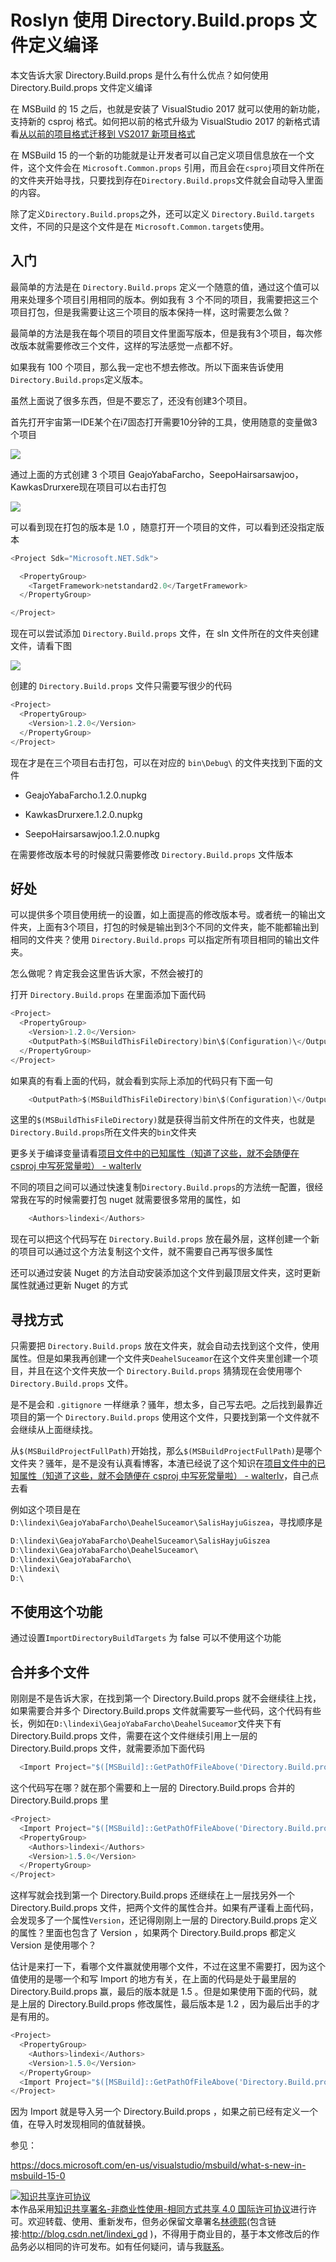 # Roslyn 使用 Directory.Build.props 文件定义编译

本文告诉大家 Directory.Build.props 是什么有什么优点？如何使用 Directory.Build.props 文件定义编译

<!--more-->
<!-- CreateTime:2020/3/5 9:26:16 -->

<!-- csdn -->
<!-- 标签：Roslyn,MSBuild,编译器 -->

在 MSBuild 的 15 之后，也就是安装了 VisualStudio 2017 就可以使用的新功能，支持新的 csproj 格式。如何把以前的格式升级为 VisualStudio 2017 的新格式请看[从以前的项目格式迁移到 VS2017 新项目格式](https://blog.lindexi.com/post/%E4%BB%8E%E4%BB%A5%E5%89%8D%E7%9A%84%E9%A1%B9%E7%9B%AE%E6%A0%BC%E5%BC%8F%E8%BF%81%E7%A7%BB%E5%88%B0-VS2017-%E6%96%B0%E9%A1%B9%E7%9B%AE%E6%A0%BC%E5%BC%8F.html )

在 MSBuild 15 的一个新的功能就是让开发者可以自己定义项目信息放在一个文件，这个文件会在 `Microsoft.Common.props` 引用，而且会在`csproj`项目文件所在的文件夹开始寻找，只要找到存在`Directory.Build.props`文件就会自动导入里面的内容。

除了定义`Directory.Build.props`之外，还可以定义 `Directory.Build.targets` 文件，不同的只是这个文件是在 `Microsoft.Common.targets`使用。

## 入门

最简单的方法是在 `Directory.Build.props` 定义一个随意的值，通过这个值可以用来处理多个项目引用相同的版本。例如我有 3 个不同的项目，我需要把这三个项目打包，但是我需要让这三个项目的版本保持一样，这时需要怎么做？

最简单的方法是我在每个项目的项目文件里面写版本，但是我有3个项目，每次修改版本就需要修改三个文件，这样的写法感觉一点都不好。

如果我有 100 个项目，那么我一定也不想去修改。所以下面来告诉使用`Directory.Build.props`定义版本。

虽然上面说了很多东西，但是不要忘了，还没有创建3个项目。

首先打开宇宙第一IDE某个在i7固态打开需要10分钟的工具，使用随意的变量做3个项目

![](http://image.acmx.xyz/lindexi%2F20187181240279015.jpg)

<!-- ![](image/Roslyn 使用 Directory.Build.props 文件定义编译/Roslyn 使用 Directory.Build.props 文件定义编译0.png) -->


通过上面的方式创建 3 个项目 GeajoYabaFarcho，SeepoHairsarsawjoo，KawkasDrurxere现在项目可以右击打包

![](http://image.acmx.xyz/lindexi%2F20187181242241337.jpg)

<!-- ![](image/Roslyn 使用 Directory.Build.props 文件定义编译/Roslyn 使用 Directory.Build.props 文件定义编译1.png) -->

可以看到现在打包的版本是 1.0 ，随意打开一个项目的文件，可以看到还没指定版本

```csharp
<Project Sdk="Microsoft.NET.Sdk">

  <PropertyGroup>
    <TargetFramework>netstandard2.0</TargetFramework>
  </PropertyGroup>

</Project>
```

现在可以尝试添加 `Directory.Build.props` 文件，在 sln 文件所在的文件夹创建文件，请看下图

![](http://image.acmx.xyz/lindexi%2F2018718124461257.jpg)

<!-- ![](image/Roslyn 使用 Directory.Build.props 文件定义编译/Roslyn 使用 Directory.Build.props 文件定义编译2.png) -->

创建的 `Directory.Build.props` 文件只需要写很少的代码

```csharp
<Project>
  <PropertyGroup>
    <Version>1.2.0</Version>
  </PropertyGroup>
</Project>
```

现在才是在三个项目右击打包，可以在对应的 `bin\Debug\` 的文件夹找到下面的文件

- GeajoYabaFarcho.1.2.0.nupkg

- KawkasDrurxere.1.2.0.nupkg

- SeepoHairsarsawjoo.1.2.0.nupkg

在需要修改版本号的时候就只需要修改	`Directory.Build.props` 文件版本

## 好处

可以提供多个项目使用统一的设置，如上面提高的修改版本号。或者统一的输出文件夹，上面有3个项目，打包的时候是输出到3个不同的文件夹，能不能都输出到相同的文件夹？使用 `Directory.Build.props` 可以指定所有项目相同的输出文件夹。

怎么做呢？肯定我会这里告诉大家，不然会被打的

打开  `Directory.Build.props` 在里面添加下面代码

```csharp
<Project>
  <PropertyGroup>
    <Version>1.2.0</Version>
    <OutputPath>$(MSBuildThisFileDirectory)bin\$(Configuration)\</OutputPath>
  </PropertyGroup>
</Project>
```

如果真的有看上面的代码，就会看到实际上添加的代码只有下面一句

```csharp
    <OutputPath>$(MSBuildThisFileDirectory)bin\$(Configuration)\</OutputPath>

```

这里的`$(MSBuildThisFileDirectory)`就是获得当前文件所在的文件夹，也就是`Directory.Build.props`所在文件夹的`bin`文件夹

更多关于编译变量请看[项目文件中的已知属性（知道了这些，就不会随便在 csproj 中写死常量啦） - walterlv](https://walterlv.github.io/post/known-properties-in-csproj.html )

不同的项目之间可以通过快速复制`Directory.Build.props`的方法统一配置，很经常我在写的时候需要打包 nuget 就需要很多常用的属性，如

```csharp
    <Authors>lindexi</Authors>
```

现在可以把这个代码写在 `Directory.Build.props` 放在最外层，这样创建一个新的项目可以通过这个方法复制这个文件，就不需要自己再写很多属性

还可以通过安装 Nuget 的方法自动安装添加这个文件到最顶层文件夹，这时更新属性就通过更新 Nuget 的方式

## 寻找方式

只需要把 `Directory.Build.props` 放在文件夹，就会自动去找到这个文件，使用属性。但是如果我再创建一个文件夹`DeahelSuceamor`在这个文件夹里创建一个项目，并且在这个文件夹放一个 `Directory.Build.props` 猜猜现在会使用哪个 `Directory.Build.props` 文件。

是不是会和 `.gitignore` 一样继承？骚年，想太多，自己写去吧。之后找到最靠近项目的第一个 `Directory.Build.props` 使用这个文件，只要找到第一个文件就不会继续从上面继续找。

从`$(MSBuildProjectFullPath)`开始找，那么`$(MSBuildProjectFullPath)`是哪个文件夹？骚年，是不是没有认真看博客，本渣已经说了这个知识在[项目文件中的已知属性（知道了这些，就不会随便在 csproj 中写死常量啦） - walterlv](https://walterlv.github.io/post/known-properties-in-csproj.html )，自己点去看

例如这个项目是在`D:\lindexi\GeajoYabaFarcho\DeahelSuceamor\SalisHayjuGiszea`，寻找顺序是

```csharp
D:\lindexi\GeajoYabaFarcho\DeahelSuceamor\SalisHayjuGiszea
D:\lindexi\GeajoYabaFarcho\DeahelSuceamor\
D:\lindexi\GeajoYabaFarcho\
D:\lindexi\
D:\
```

## 不使用这个功能

通过设置`ImportDirectoryBuildTargets` 为 false 可以不使用这个功能

## 合并多个文件

刚刚是不是告诉大家，在找到第一个 Directory.Build.props 就不会继续往上找，如果需要合并多个 Directory.Build.props 文件就需要写一些代码，这个代码有些长，例如在`D:\lindexi\GeajoYabaFarcho\DeahelSuceamor`文件夹下有  Directory.Build.props 文件，需要在这个文件继续引用上一层的  Directory.Build.props 文件，就需要添加下面代码

```csharp
  <Import Project="$([MSBuild]::GetPathOfFileAbove('Directory.Build.props', '$(MSBuildThisFileDirectory)../'))" />

```

这个代码写在哪？就在那个需要和上一层的 Directory.Build.props 合并的 Directory.Build.props 里

```csharp
<Project>
  <Import Project="$([MSBuild]::GetPathOfFileAbove('Directory.Build.props', '$(MSBuildThisFileDirectory)../'))" />
  <PropertyGroup>
    <Authors>lindexi</Authors>
    <Version>1.5.0</Version>
  </PropertyGroup>
</Project>
```

这样写就会找到第一个 Directory.Build.props 还继续在上一层找另外一个   Directory.Build.props 文件，把两个文件的属性合并。如果有严谨看上面代码，会发现多了一个属性`Version`，还记得刚刚上一层的 Directory.Build.props 定义的属性？里面也包含了 Version ，如果两个 Directory.Build.props 都定义 Version 是使用哪个？

估计是来打一下，看哪个文件赢就使用哪个文件，不过在这里不需要打，因为这个值使用的是哪一个和写 Import 的地方有关，在上面的代码是处于最里层的 Directory.Build.props 赢，最后的版本就是 1.5 。但是如果使用下面的代码，就是上层的 Directory.Build.props 修改属性，最后版本是 1.2 ，因为最后出手的才是有用的。 

```csharp
<Project>
  <PropertyGroup>
    <Authors>lindexi</Authors>
    <Version>1.5.0</Version>
  </PropertyGroup>
  <Import Project="$([MSBuild]::GetPathOfFileAbove('Directory.Build.props', '$(MSBuildThisFileDirectory)../'))" />
</Project>
```

因为 Import 就是导入另一个 Directory.Build.props ，如果之前已经有定义一个值，在导入时发现相同的值就替换。


参见：

https://docs.microsoft.com/en-us/visualstudio/msbuild/what-s-new-in-msbuild-15-0

<a rel="license" href="http://creativecommons.org/licenses/by-nc-sa/4.0/"><img alt="知识共享许可协议" style="border-width:0" src="https://licensebuttons.net/l/by-nc-sa/4.0/88x31.png" /></a><br />本作品采用<a rel="license" href="http://creativecommons.org/licenses/by-nc-sa/4.0/">知识共享署名-非商业性使用-相同方式共享 4.0 国际许可协议</a>进行许可。欢迎转载、使用、重新发布，但务必保留文章署名[林德熙](http://blog.csdn.net/lindexi_gd)(包含链接:http://blog.csdn.net/lindexi_gd )，不得用于商业目的，基于本文修改后的作品务必以相同的许可发布。如有任何疑问，请与我[联系](mailto:lindexi_gd@163.com)。
